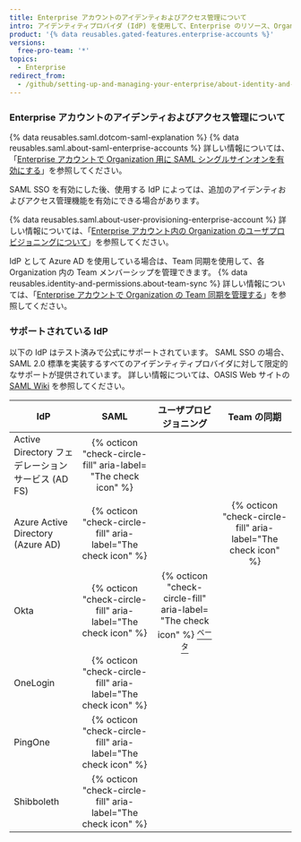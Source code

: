 ```yaml
---
title: Enterprise アカウントのアイデンティおよびアクセス管理について
intro: アイデンティティプロバイダ (IdP) を使用して、Enterprise のリソース、Organization のメンバーシップ、および Team のメンバーシップへのアクセスを一元管理できます。
product: '{% data reusables.gated-features.enterprise-accounts %}'
versions:
  free-pro-team: '*'
topics:
  - Enterprise
redirect_from:
  - /github/setting-up-and-managing-your-enterprise/about-identity-and-access-management-for-your-enterprise-account
---
```


### Enterprise アカウントのアイデンティおよびアクセス管理について

{% data reusables.saml.dotcom-saml-explanation %} {% data reusables.saml.about-saml-enterprise-accounts %} 詳しい情報については、「[Enterprise アカウントで Organization 用に SAML シングルサインオンを有効にする](/github/setting-up-and-managing-your-enterprise/enabling-saml-single-sign-on-for-organizations-in-your-enterprise-account)」を参照してください。

SAML SSO を有効にした後、使用する IdP によっては、追加のアイデンティおよびアクセス管理機能を有効にできる場合があります。

{% data reusables.saml.about-user-provisioning-enterprise-account %} 詳しい情報については、「[Enterprise アカウント内の Organization のユーザプロビジョニングについて](/github/setting-up-and-managing-your-enterprise/about-user-provisioning-for-organizations-in-your-enterprise-account)」を参照してください。

IdP として Azure AD を使用している場合は、Team 同期を使用して、各 Organization 内の Team メンバーシップを管理できます。 {% data reusables.identity-and-permissions.about-team-sync %} 詳しい情報については、「[Enterprise アカウントで Organization の Team 同期を管理する](/github/setting-up-and-managing-your-enterprise/managing-team-synchronization-for-organizations-in-your-enterprise-account)」を参照してください。

### サポートされている IdP

以下の IdP はテスト済みで公式にサポートされています。 SAML SSO の場合、SAML 2.0 標準を実装するすべてのアイデンティティプロバイダに対して限定的なサポートが提供されています。 詳しい情報については、OASIS Web サイトの [SAML Wiki](https://wiki.oasis-open.org/security) を参照してください。

| IdP                                   |                              SAML                              |                                                                                              ユーザプロビジョニング                                                                                              |                           Team の同期                            |
| ------------------------------------- |:--------------------------------------------------------------:|:-----------------------------------------------------------------------------------------------------------------------------------------------------------------------------------------------------:|:-------------------------------------------------------------:|
| Active Directory フェデレーションサービス (AD FS) | {% octicon "check-circle-fill" aria-label= "The check icon" %} |                                                                                                                                                                                                       |                                                               |
| Azure Active Directory (Azure AD)     | {% octicon "check-circle-fill" aria-label="The check icon" %}  |                                                                                                                                                                                                       | {% octicon "check-circle-fill" aria-label="The check icon" %}
| Okta                                  | {% octicon "check-circle-fill" aria-label="The check icon" %}  | {% octicon "check-circle-fill" aria-label= "The check icon" %} [<sup>ベータ</sup>](/github/setting-up-and-managing-your-enterprise/about-user-provisioning-for-organizations-in-your-enterprise-account) |                                                               |
| OneLogin                              | {% octicon "check-circle-fill" aria-label="The check icon" %}  |                                                                                                                                                                                                       |                                                               |
| PingOne                               | {% octicon "check-circle-fill" aria-label="The check icon" %}  |                                                                                                                                                                                                       |                                                               |
| Shibboleth                            | {% octicon "check-circle-fill" aria-label="The check icon" %}  |                                                                                                                                                                                                       |                                                               |
